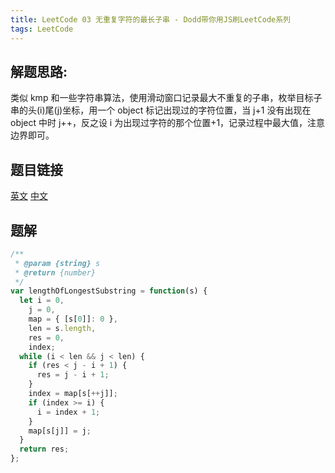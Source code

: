 ```yaml
---
title: LeetCode 03 无重复字符的最长子串 - Dodd带你用JS刷LeetCode系列
tags: LeetCode
---
```


## 解题思路:

类似 kmp 和一些字符串算法，使用滑动窗口记录最大不重复的子串，枚举目标子串的头(i)尾(j)坐标，用一个 object 标记出现过的字符位置，当 j+1 没有出现在 object 中时 j++，反之设 i 为出现过字符的那个位置+1，记录过程中最大值，注意边界即可。

<!-- more -->

## 题目链接

[英文](https://leetcode.com/problems/longest-substring-without-repeating-characters/) [中文](https://leetcode-cn.com/problems/longest-substring-without-repeating-characters/)

## 题解

```javascript
/**
 * @param {string} s
 * @return {number}
 */
var lengthOfLongestSubstring = function(s) {
  let i = 0,
    j = 0,
    map = { [s[0]]: 0 },
    len = s.length,
    res = 0,
    index;
  while (i < len && j < len) {
    if (res < j - i + 1) {
      res = j - i + 1;
    }
    index = map[s[++j]];
    if (index >= i) {
      i = index + 1;
    }
    map[s[j]] = j;
  }
  return res;
};
```
